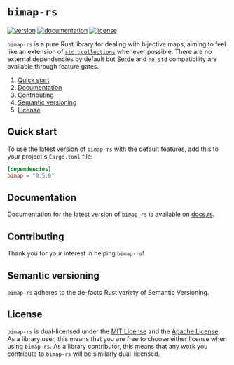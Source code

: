 # `bimap-rs`

<!-- badges -->
[![version][version badge]][lib.rs]
[![documentation][documentation badge]][docs.rs]
[![license][license badge]](#license)

<!-- external links -->
[lib.rs]: https://lib.rs/crates/bimap
[docs.rs]: https://docs.rs/bimap/0.4.0/bimap/

<!-- static badge images -->
[version badge]: https://img.shields.io/static/v1?label=latest%20version&message=lib.rs&color=blueviolet
[documentation badge]: https://img.shields.io/static/v1?label=documentation&message=docs.rs&color=blueviolet
[license badge]: https://img.shields.io/static/v1?label=license&message=Apache-2.0/MIT&color=blueviolet

`bimap-rs` is a pure Rust library for dealing with bijective maps, aiming to
feel like an extension of [`std::collections`] whenever possible. There are no
external dependencies by default but [Serde] and [`no_std`]
compatibility are available through feature gates.

[`no_std`]: https://rust-embedded.github.io/book/intro/no-std.html
[Serde]: https://serde.rs/
[`std::collections`]: https://doc.rust-lang.org/std/collections/index.html

1. [Quick start](#quick-start)
1. [Documentation](#documentation)
1. [Contributing](#contributing)
1. [Semantic versioning](#semantic-versioning)
1. [License](#license)

## Quick start

To use the latest version of `bimap-rs` with the default features, add this to
your project's `Cargo.toml` file:

```toml
[dependencies]
bimap = "0.5.0"
```

## Documentation

Documentation for the latest version of `bimap-rs` is available on [docs.rs].

## Contributing

Thank you for your interest in helping `bimap-rs`!

## Semantic versioning

`bimap-rs` adheres to the de-facto Rust variety of Semantic Versioning.

## License

`bimap-rs` is dual-licensed under the [MIT License] and the [Apache License].
As a library user, this means that you are free to choose either license when
using `bimap-rs`. As a library contributor, this means that any work you
contribute to `bimap-rs` will be similarly dual-licensed.

[Apache License]: LICENSE_APACHE
[MIT License]: LICENSE_MIT
